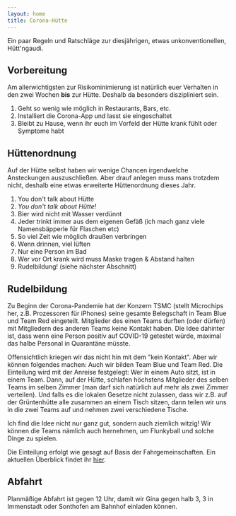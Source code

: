 ```yaml
---
layout: home
title: Corona-Hütte
---
```


Ein paar Regeln und Ratschläge zur diesjährigen, etwas unkonventionellen, Hütt'ngaudi.

## Vorbereitung
Am allerwichtigsten zur Risikominimierung ist natürlich euer Verhalten in den zwei Wochen **bis** zur Hütte. Deshalb da besonders diszipliniert sein.
1. Geht so wenig wie möglich in Restaurants, Bars, etc.
2. Installiert die Corona-App und lasst sie eingeschaltet
3. Bleibt zu Hause, wenn ihr euch im Vorfeld der Hütte krank fühlt oder Symptome habt

## Hüttenordnung
Auf der Hütte selbst haben wir wenige Chancen irgendwelche Ansteckungen auszuschließen. Aber drauf anlegen muss mans trotzdem nicht, deshalb eine etwas erweiterte Hüttenordnung dieses Jahr.
1. You don't talk about Hütte
2. *You don't talk about Hütte!*
3. Bier wird nicht mit Wasser verdünnt
4. Jeder trinkt immer aus dem eigenen Gefäß (ich mach ganz viele Namensbäpperle für Flaschen etc)
5. So viel Zeit wie möglich draußen verbringen
6. Wenn drinnen, viel lüften
7. Nur eine Person im Bad
8. Wer vor Ort krank wird muss Maske tragen & Abstand halten
9. Rudelbildung! (siehe nächster Abschnitt)

## Rudelbildung
Zu Beginn der Corona-Pandemie hat der Konzern TSMC (stellt Microchips her, z.B. Prozessoren für iPhones) seine gesamte Belegschaft in <span class="teamBlue">Team Blue</span> und <span class="teamRed">Team Red</span> eingeteilt. Mitglieder des einen Teams durften (oder dürfen) mit Mitgliedern des anderen Teams keine Kontakt haben. Die Idee dahinter ist, dass wenn eine Person positiv auf COVID-19 getestet würde, maximal das halbe Personal in Quarantäne müsste.

Offensichtlich kriegen wir das nicht hin mit dem "kein Kontakt". Aber wir können folgendes machen: Auch wir bilden <span class="teamBlue">Team Blue</span> und <span class="teamRed">Team Red</span>. Die Einteilung wird mit der Anreise festgelegt: Wer in einem Auto sitzt, ist in einem Team. Dann, auf der Hütte, schlafen höchstens Mitglieder des selben Teams im selben Zimmer (man darf sich natürlich auf mehr als zwei Zimmer verteilen). Und falls es die lokalen Gesetze nicht zulassen, dass wir z.B. auf der Grüntenhütte alle zusammen an einem Tisch sitzen, dann teilen wir uns in die zwei Teams auf und nehmen zwei verschiedene Tische.

Ich find die Idee nicht nur ganz gut, sondern auch ziemlich witzig! Wir können die Teams nämlich auch hernehmen, um Flunkyball und solche Dinge zu spielen.

Die Einteilung erfolgt wie gesagt auf Basis der Fahrgemeinschaften. Ein aktuellen Überblick findet ihr [hier](pages/Rudels).

## Abfahrt
Planmäßige Abfahrt ist gegen 12 Uhr, damit wir Gina gegen halb 3, 3 in Immenstadt oder Sonthofen am Bahnhof einladen können.
